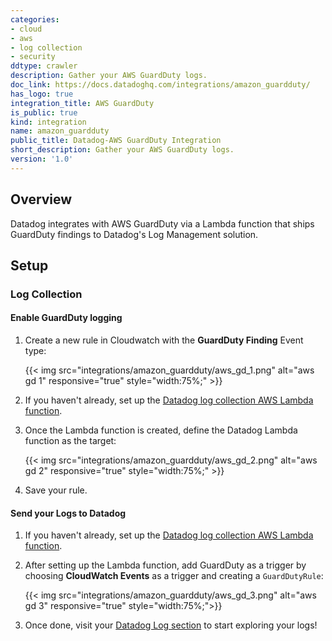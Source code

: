 ```yaml
---
categories:
- cloud
- aws
- log collection
- security
ddtype: crawler
description: Gather your AWS GuardDuty logs.
doc_link: https://docs.datadoghq.com/integrations/amazon_guardduty/
has_logo: true
integration_title: AWS GuardDuty
is_public: true
kind: integration
name: amazon_guardduty
public_title: Datadog-AWS GuardDuty Integration
short_description: Gather your AWS GuardDuty logs.
version: '1.0'
---
```


## Overview


Datadog integrates with AWS GuardDuty via a Lambda function that ships GuardDuty findings to Datadog's Log Management solution.

## Setup
### Log Collection
#### Enable GuardDuty logging

1. Create a new rule in Cloudwatch with the **GuardDuty Finding** Event type:

    {{< img src="integrations/amazon_guardduty/aws_gd_1.png" alt="aws gd 1" responsive="true" style="width:75%;" >}}

2. If you haven't already, set up the [Datadog log collection AWS Lambda function][1].

3. Once the Lambda function is created, define the Datadog Lambda function as the target:

    {{< img src="integrations/amazon_guardduty/aws_gd_2.png" alt="aws gd 2" responsive="true" style="width:75%;" >}}

4. Save your rule.

#### Send your Logs to Datadog

1. If you haven't already, set up the [Datadog log collection AWS Lambda function][2].

2. After setting up the Lambda function, add GuardDuty as a trigger by choosing **CloudWatch Events** as a trigger and creating a `GuardDutyRule`:

    {{< img src="integrations/amazon_guardduty/aws_gd_3.png" alt="aws gd 3" responsive="true" style="width:75%;">}}

3. Once done, visit your [Datadog Log section][3] to start exploring your logs!

[1]: /integrations/amazon_web_services/#create-a-new-lambda-function
[2]: /integrations/amazon_web_services/#create-a-new-lambda-function
[3]: https://app.datadoghq.com/logs

